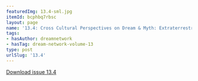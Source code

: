 ```yaml
---
featuredImg: 13.4-sml.jpg
itemId: bcphbq7rbsc
layout: page
name: '13.4: Cross Cultural Perspectives on Dream & Myth: Extraterrestrial Dreams'
tags:
- hasAuthor: dreamnetwork
- hasTag: dream-network-volume-13
type: post
urlSlug: '13.4'
---
```

<a href="../files/pdfs/Volume_13/13.4-Dream-Network_Volume-13_No-4.pdf" download="">Download issue 13.4</a>